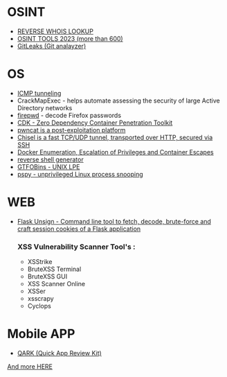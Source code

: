 # OSINT

* [REVERSE WHOIS LOOKUP](https://github.com/devanshbatham/revwhoix)
* [OSINT TOOLS 2023 (more than 600)](https://www.advisor-bm.com/osint-tools)
* [GitLeaks (Git analayzer)](https://github.com/zricethezav/gitleaks)

# OS

* [ICMP tunneling](https://telegra.ph/Kak-hakery-ispolzuyut-ICMP-tunnelirovanie-chtoby-zavladet-setyu-organizacii-08-22-2)
* CrackMapExec - helps automate assessing the security of large Active Directory networks
* [firepwd](https://raw.githubusercontent.com/lclevy/firepwd/master/firepwd.py) -  decode Firefox passwords
* [CDK - Zero Dependency Container Penetration Toolkit](https://github.com/cdk-team/CDK)
* [pwncat is a post-exploitation platform](https://github.com/calebstewart/pwncat)
* [Chisel is a fast TCP/UDP tunnel, transported over HTTP, secured via SSH](https://github.com/jpillora/chisel)
* [Docker Enumeration, Escalation of Privileges and Container Escapes](https://github.com/stealthcopter/deepce)
* [reverse shell generator](https://www.revshells.com)
* [GTFOBins - UNIX LPE](https://gtfobins.github.io/)
* [pspy - unprivileged Linux process snooping](https://github.com/DominicBreuker/pspy)
  
# WEB

* [Flask Unsign - Command line tool to fetch, decode, brute-force and craft session cookies of a Flask application](https://github.com/Paradoxis/Flask-Unsign)

  ### XSS Vulnerability Scanner Tool's :

    * XSStrike
    * BruteXSS Terminal
    * BruteXSS GUI
    * XSS Scanner Online
    * XSSer
    * xsscrapy
    * Cyclops

# Mobile APP
* [QARK (Quick App Review Kit)](https://spy-soft.net/dekompilyaciya-apk/)



[And more HERE](https://spy-soft.net/)
